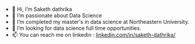- 👋 Hi, I’m Saketh dathrika
- 👀 I’m passionate about Data Science
- 🌱 I’m completed my master's in data science at Northeastern University.
- 💞️ I’m looking for data science full time opportunities.
- 📫 You can reach me on linkedin : [linkedin.com/in/saketh-dathrika/](https://www.linkedin.com/in/saketh-dathrika/)

<!---
Saketh991/Saketh991 is a ✨ special ✨ repository because its `README.md` (this file) appears on your GitHub profile.
You can click the Preview link to take a look at your changes.
--->
